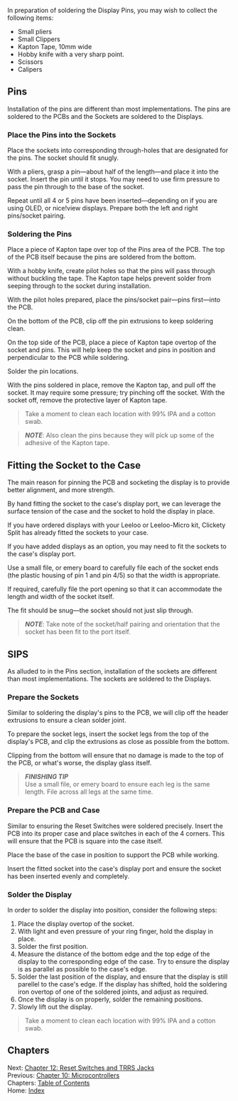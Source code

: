 In preparation of soldering the Display Pins, you may wish to collect the following items:

* Small pliers
* Small Clippers
* Kapton Tape, 10mm wide
* Hobby knife with a very sharp point.
* Scissors
* Calipers

## Pins
Installation of the pins are different than most implementations.  The pins are soldered to the PCBs and the Sockets are soldered to the Displays.

### Place the Pins into the Sockets
Place the sockets into corresponding through-holes that are designated for the pins.  The socket should fit snugly.  

With a pliers, grasp a pin—about half of the length—and place it into the socket.  Insert the pin until it stops.  You may need to use firm pressure to pass the pin through to the base of the socket.

Repeat until all 4 or 5 pins have been inserted—depending on if you are using OLED, or nice!view displays.  Prepare both the left and right pins/socket pairing.

### Soldering the Pins
Place a piece of Kapton tape over top of the Pins area of the PCB.  The top of the PCB itself because the pins are soldered from the bottom.

With a hobby knife, create pilot holes so that the pins will pass through without buckling the tape.  The Kapton tape helps prevent solder from seeping through to the socket during installation.

With the pilot holes prepared, place the pins/socket pair—pins first—into the PCB.

On the bottom of the PCB, clip off the pin extrusions to keep soldering clean.

On the top side of the PCB, place a piece of Kapton tape overtop of the socket and pins.  This will help keep the socket and pins in position and perpendicular to the PCB while soldering.

Solder the pin locations.

With the pins soldered in place, remove the Kapton tap, and pull off the socket.  It may require some pressure; try pinching off the socket.  With the socket off, remove the protective layer of Kapton tape.

> Take a moment to clean each location with 99% IPA and a cotton swab.

> ***NOTE***: Also clean the pins because they will pick up some of the adhesive of the Kapton tape.

## Fitting the Socket to the Case
The main reason for pinning the PCB and socketing the display is to provide better alignment, and more strength.

By hand fitting the socket to the case's display port, we can leverage the surface tension of the case and the socket to hold the display in place.

If you have ordered displays with your Leeloo or Leeloo-Micro kit, Clickety Split has already fitted the sockets to your case.

If you have added displays as an option, you may need to fit the sockets to the case's display port.

Use a small file, or emery board to carefully file each of the socket ends (the plastic housing of pin 1 and pin 4/5) so that the width is appropriate.

If required, carefully file the port opening so that it can accommodate the length and width of the socket itself.

The fit should be snug—the socket should not just slip through.

> ***NOTE***: Take note of the socket/half pairing and orientation that the socket has been fit to the port itself.

## SIPS
As alluded to in the Pins section, installation of the sockets are different than most implementations.  The sockets are soldered to the Displays.

### Prepare the Sockets
Similar to soldering the display's pins to the PCB, we will clip off the header extrusions to ensure a clean solder joint.

To prepare the socket legs, insert the socket legs from the top of the display's PCB, and clip the extrusions as close as possible from the bottom.

Clipping from the bottom will ensure that no damage is made to the top of the PCB, or what's worse, the display glass itself.

> ***FINISHING TIP*** \
> Use a small file, or emery board to ensure each leg is the same length.  File across all legs at the same time.

### Prepare the PCB and Case
Similar to ensuring the Reset Switches were soldered precisely.  Insert the PCB into its proper case and place switches in each of the 4 corners.  This will ensure that the PCB is square into the case itself.

Place the base of the case in position to support the PCB while working.

Insert the fitted socket into the case's display port and ensure the socket has been inserted evenly and completely.

### Solder the Display
In order to solder the display into position, consider the following steps:

1. Place the display overtop of the socket.
2. With light and even pressure of your ring finger, hold the display in place.
3. Solder the first position.
4. Measure the distance of the bottom edge and the top edge of the display to the corresponding edge of the case.  Try to ensure the display is as parallel as possible to the case's edge.
5. Solder the last position of the display, and ensure that the display is still parellel to the case's edge.  If the display has shifted, hold the soldering iron overtop of one of the soldered joints, and adjust as required.
6. Once the display is on properly, solder the remaining positions.
7. Slowly lift out the display.

> Take a moment to clean each location with 99% IPA and a cotton swab.

## Chapters
Next: [Chapter 12: Reset Switches and TRRS Jacks](12-Reset-TRRS.md) \
Previous: [Chapter 10: Microcontrollers](10-Microcontrollers.md) \
Chapters: [Table of Contents](README.md) \
Home: [Index](/README.md)
